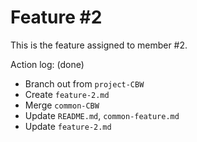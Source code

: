 Feature #2
===

This is the feature assigned to member #2.

Action log: (done)
- Branch out from `project-CBW`
- Create `feature-2.md`
- Merge `common-CBW`
- Update `README.md`, `common-feature.md`
- Update `feature-2.md`